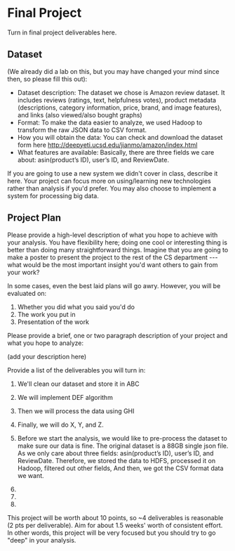 # Final Project

Turn in final project deliverables here.

## Dataset

(We already did a lab on this, but you may have changed your mind since then,
so please fill this out):

* Dataset description: The dataset we chose is Amazon review dataset. It includes reviews (ratings, text, helpfulness votes), product metadata (descriptions, category information, price, brand, and image features), and links (also viewed/also bought graphs)
* Format: To make the data easier to analyze, we used Hadoop to transform the raw JSON data to CSV format.
* How you will obtain the data: You can check and download the dataset form here http://deepyeti.ucsd.edu/jianmo/amazon/index.html
* What features are available: Basically, there are three fields we care about: asin(product’s ID), user’s ID, and ReviewDate.

If you are going to use a new system we didn't cover in class, describe it here.
Your project can focus more on using/learning new technologies rather than analysis
if you'd prefer. You may also choose to implement a system for processing big data.

## Project Plan

Please provide a high-level description of what you hope to achieve with your analysis. You have
flexibility here; doing one cool or interesting thing is better than doing many straightforward
things. Imagine that you are going to make a poster to present the project to the rest of the
CS department --- what would be the most important insight you'd want others to gain from your
work?

In some cases, even the best laid plans will go awry. However, you will be evaluated on:

1. Whether you did what you said you'd do
2. The work you put in
3. Presentation of the work

Please provide a brief, one or two paragraph description of your project and what you hope to
analyze:

(add your description here)

Provide a list of the deliverables you will turn in:

1. We'll clean our dataset and store it in ABC
2. We will implement DEF algorithm
3. Then we will process the data using GHI
4. Finally, we will do X, Y, and Z.

1. Before we start the analysis, we would like to pre-process the dataset to make sure our data is fine.
The original dataset is a 88GB single json file. As we only care about three fields: asin(product’s ID),
user’s ID, and ReviewDate. Therefore, we stored the data to HDFS, processed it on Hadoop, filtered out other fields, And then, we got the CSV format data we want.
2.
3.
4.

This project will be worth about 10 points, so ~4 deliverables is reasonable (2 pts per deliverable).
Aim for about 1.5 weeks' worth of consistent effort. In other words, this project will be very
focused but you should try to go "deep" in your analysis.

